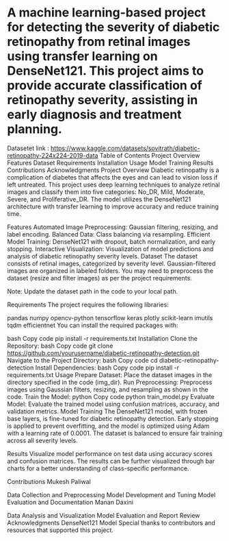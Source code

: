 # A machine learning-based project for detecting the severity of diabetic retinopathy from retinal images using transfer learning on DenseNet121. This project aims to provide accurate classification of retinopathy severity, assisting in early diagnosis and treatment planning.
 Datasetet link : https://www.kaggle.com/datasets/sovitrath/diabetic-retinopathy-224x224-2019-data
Table of Contents
Project Overview
Features
Dataset
Requirements
Installation
Usage
Model Training
Results
Contributions
Acknowledgments
Project Overview
Diabetic retinopathy is a complication of diabetes that affects the eyes and can lead to vision loss if left untreated. This project uses deep learning techniques to analyze retinal images and classify them into five categories: No_DR, Mild, Moderate, Severe, and Proliferative_DR. The model utilizes the DenseNet121 architecture with transfer learning to improve accuracy and reduce training time.

Features
Automated Image Preprocessing: Gaussian filtering, resizing, and label encoding.
Balanced Data: Class balancing via resampling.
Efficient Model Training: DenseNet121 with dropout, batch normalization, and early stopping.
Interactive Visualization: Visualization of model predictions and analysis of diabetic retinopathy severity levels.
Dataset
The dataset consists of retinal images, categorized by severity level. Gaussian-filtered images are organized in labeled folders. You may need to preprocess the dataset (resize and filter images) as per the project requirements.

Note: Update the dataset path in the code to your local path.

Requirements
The project requires the following libraries:

pandas
numpy
opencv-python
tensorflow
keras
plotly
scikit-learn
imutils
tqdm
efficientnet
You can install the required packages with:

bash
Copy code
pip install -r requirements.txt
Installation
Clone the Repository:
bash
Copy code
git clone https://github.com/yourusername/diabetic-retinopathy-detection.git
Navigate to the Project Directory:
bash
Copy code
cd diabetic-retinopathy-detection
Install Dependencies:
bash
Copy code
pip install -r requirements.txt
Usage
Prepare Dataset: Place the dataset images in the directory specified in the code (img_dir).
Run Preprocessing: Preprocess images using Gaussian filters, resizing, and resampling as shown in the code.
Train the Model:
python
Copy code
python train_model.py
Evaluate Model: Evaluate the trained model using confusion matrices, accuracy, and validation metrics.
Model Training
The DenseNet121 model, with frozen base layers, is fine-tuned for diabetic retinopathy detection. Early stopping is applied to prevent overfitting, and the model is optimized using Adam with a learning rate of 0.0001. The dataset is balanced to ensure fair training across all severity levels.

Results
Visualize model performance on test data using accuracy scores and confusion matrices. The results can be further visualized through bar charts for a better understanding of class-specific performance.

Contributions
Mukesh Paliwal

Data Collection and Preprocessing
Model Development and Tuning
Model Evaluation and Documentation
Manan Daxini

Data Analysis and Visualization
Model Evaluation and Report Review
Acknowledgments
DenseNet121 Model
Special thanks to contributors and resources that supported this project.

